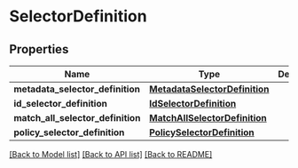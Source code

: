 # SelectorDefinition


## Properties
Name | Type | Description | Notes
------------ | ------------- | ------------- | -------------
**metadata_selector_definition** | [**MetadataSelectorDefinition**](MetadataSelectorDefinition.md) |  | [optional] 
**id_selector_definition** | [**IdSelectorDefinition**](IdSelectorDefinition.md) |  | [optional] 
**match_all_selector_definition** | [**MatchAllSelectorDefinition**](MatchAllSelectorDefinition.md) |  | [optional] 
**policy_selector_definition** | [**PolicySelectorDefinition**](PolicySelectorDefinition.md) |  | [optional] 

[[Back to Model list]](../README.md#documentation-for-models) [[Back to API list]](../README.md#documentation-for-api-endpoints) [[Back to README]](../README.md)


